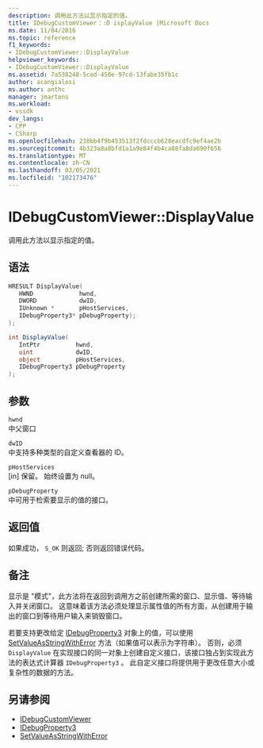 ```yaml
---
description: 调用此方法以显示指定的值。
title: IDebugCustomViewer：:D isplayValue |Microsoft Docs
ms.date: 11/04/2016
ms.topic: reference
f1_keywords:
- IDebugCustomViewer::DisplayValue
helpviewer_keywords:
- IDebugCustomViewer::DisplayValue
ms.assetid: 7a538248-5ced-450e-97cd-13fabe35fb1c
author: acangialosi
ms.author: anthc
manager: jmartens
ms.workload:
- vssdk
dev_langs:
- CPP
- CSharp
ms.openlocfilehash: 238bb4f9b453513f2fdcccb628eacdfc9ef4ae2b
ms.sourcegitcommit: 4b323a8a8bfd1a1a9e84f4b4ca88fa8da690f656
ms.translationtype: MT
ms.contentlocale: zh-CN
ms.lasthandoff: 03/05/2021
ms.locfileid: "102173476"
---
```

# <a name="idebugcustomviewerdisplayvalue"></a>IDebugCustomViewer::DisplayValue
调用此方法以显示指定的值。

## <a name="syntax"></a>语法

```cpp
HRESULT DisplayValue(
   HWND             hwnd,
   DWORD            dwID,
   IUnknown *       pHostServices,
   IDebugProperty3* pDebugProperty);
);
```

```csharp
int DisplayValue(
   IntPtr          hwnd,
   uint            dwID,
   object          pHostServices,
   IDebugProperty3 pDebugProperty
);
```

## <a name="parameters"></a>参数
`hwnd`\
中父窗口

`dwID`\
中支持多种类型的自定义查看器的 ID。

`pHostServices`\
[in] 保留。 始终设置为 null。

`pDebugProperty`\
中可用于检索要显示的值的接口。

## <a name="return-value"></a>返回值
 如果成功， `S_OK` 则返回; 否则返回错误代码。

## <a name="remarks"></a>备注
 显示是 "模式"，此方法将在返回到调用方之前创建所需的窗口、显示值、等待输入并关闭窗口。 这意味着该方法必须处理显示属性值的所有方面，从创建用于输出的窗口到等待用户输入来销毁窗口。

 若要支持更改给定 [IDebugProperty3](../../../extensibility/debugger/reference/idebugproperty3.md) 对象上的值，可以使用 [SetValueAsStringWithError](../../../extensibility/debugger/reference/idebugproperty3-setvalueasstringwitherror.md) 方法（如果值可以表示为字符串）。 否则，必须 `DisplayValue` 在实现接口的同一对象上创建自定义接口，该接口独占到实现此方法的表达式计算器 `IDebugProperty3` 。 此自定义接口将提供用于更改任意大小或复杂性的数据的方法。

## <a name="see-also"></a>另请参阅
- [IDebugCustomViewer](../../../extensibility/debugger/reference/idebugcustomviewer.md)
- [IDebugProperty3](../../../extensibility/debugger/reference/idebugproperty3.md)
- [SetValueAsStringWithError](../../../extensibility/debugger/reference/idebugproperty3-setvalueasstringwitherror.md)
